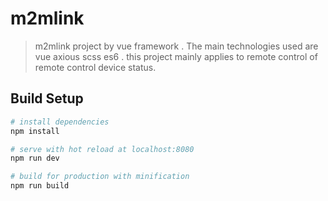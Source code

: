 # m2mlink

> m2mlink project by vue framework . The main technologies used are vue axious scss es6 . 
this project mainly applies to remote control of remote control device status.

## Build Setup

``` bash
# install dependencies
npm install

# serve with hot reload at localhost:8080
npm run dev

# build for production with minification
npm run build


